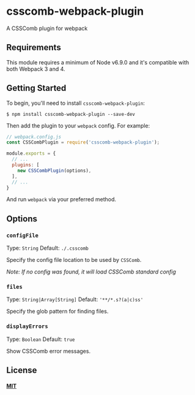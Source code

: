 # csscomb-webpack-plugin

A CSSComb plugin for webpack

## Requirements

This module requires a minimum of Node v6.9.0 and it's compatible with both Webpack 3 and 4.

## Getting Started

To begin, you'll need to install `csscomb-webpack-plugin`:

```console
$ npm install csscomb-webpack-plugin --save-dev
```

Then add the plugin to your `webpack` config. For example:

```js
// webpack.config.js
const CSSCombPlugin = require('csscomb-webpack-plugin');

module.exports = {
  // ...
  plugins: [
    new CSSCombPlugin(options),
  ],
  // ...
}
```

And run `webpack` via your preferred method.

## Options

### `configFile`

Type: `String`
Default: `./.csscomb`

Specify the config file location to be used by `CSSComb`.

_Note: If no config was found, it will load CSSComb standard config_

### `files`

Type: `String|Array[String]`
Default: `'**/*.s?(a|c)ss'`

Specify the glob pattern for finding files.

### `displayErrors`

Type: `Boolean`
Default: `true`

Show CSSComb error messages.

## License

#### [MIT](./LICENSE)